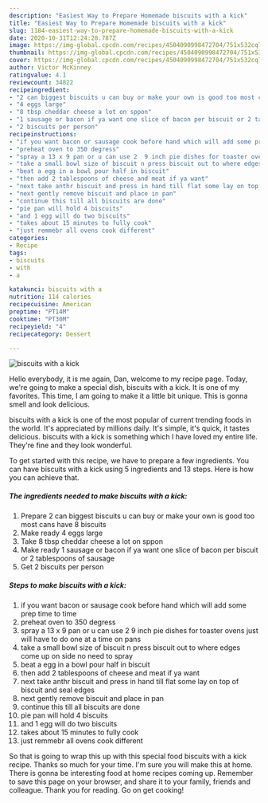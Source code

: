 ```yaml
---
description: "Easiest Way to Prepare Homemade biscuits with a kick"
title: "Easiest Way to Prepare Homemade biscuits with a kick"
slug: 1184-easiest-way-to-prepare-homemade-biscuits-with-a-kick
date: 2020-10-31T12:24:28.787Z
image: https://img-global.cpcdn.com/recipes/4504090998472704/751x532cq70/biscuits-with-a-kick-recipe-main-photo.jpg
thumbnail: https://img-global.cpcdn.com/recipes/4504090998472704/751x532cq70/biscuits-with-a-kick-recipe-main-photo.jpg
cover: https://img-global.cpcdn.com/recipes/4504090998472704/751x532cq70/biscuits-with-a-kick-recipe-main-photo.jpg
author: Victor McKinney
ratingvalue: 4.1
reviewcount: 34822
recipeingredient:
- "2 can biggest biscuits u can buy or make your own is good too most cans have 8 biscuits"
- "4 eggs large"
- "8 tbsp cheddar cheese a lot on sppon"
- "1 sausage or bacon if ya want one slice of bacon per biscuit or 2 tablespoons of sausage"
- "2 biscuits per person"
recipeinstructions:
- "if you want bacon or sausage cook before hand which will add some prep time to time"
- "preheat oven to 350 degress"
- "spray a 13 x 9 pan or u can use 2  9 inch pie dishes for toaster ovens just will have to do one at a time on pans"
- "take a small bowl size of biscuit n press biscuit out to where edges come up on side no need to spray"
- "beat a egg in a bowl pour half in biscuit"
- "then add 2 tablespoons of cheese and meat if ya want"
- "next take anthr biscuit and press in hand till flat some lay on top of biscuit and seal edges"
- "next gently remove biscuit and place in pan"
- "continue this till all biscuits are done"
- "pie pan will hold 4 biscuits"
- "and 1 egg will do two biscuits"
- "takes about 15 minutes to fully cook"
- "just remmebr all ovens cook different"
categories:
- Recipe
tags:
- biscuits
- with
- a

katakunci: biscuits with a 
nutrition: 114 calories
recipecuisine: American
preptime: "PT14M"
cooktime: "PT30M"
recipeyield: "4"
recipecategory: Dessert

---
```



![biscuits with a kick](https://img-global.cpcdn.com/recipes/4504090998472704/751x532cq70/biscuits-with-a-kick-recipe-main-photo.jpg)

Hello everybody, it is me again, Dan, welcome to my recipe page. Today, we're going to make a special dish, biscuits with a kick. It is one of my favorites. This time, I am going to make it a little bit unique. This is gonna smell and look delicious.

biscuits with a kick is one of the most popular of current trending foods in the world. It's appreciated by millions daily. It's simple, it's quick, it tastes delicious. biscuits with a kick is something which I have loved my entire life. They're fine and they look wonderful.




To get started with this recipe, we have to prepare a few ingredients. You can have biscuits with a kick using 5 ingredients and 13 steps. Here is how you can achieve that.

<!--inarticleads1-->

##### The ingredients needed to make biscuits with a kick:

1. Prepare 2 can biggest biscuits u can buy or make your own is good too most cans have 8 biscuits
1. Make ready 4 eggs large
1. Take 8 tbsp cheddar cheese a lot on sppon
1. Make ready 1 sausage or bacon if ya want one slice of bacon per biscuit or 2 tablespoons of sausage
1. Get 2 biscuits per person




<!--inarticleads2-->

##### Steps to make biscuits with a kick:

1. if you want bacon or sausage cook before hand which will add some prep time to time
1. preheat oven to 350 degress
1. spray a 13 x 9 pan or u can use 2  9 inch pie dishes for toaster ovens just will have to do one at a time on pans
1. take a small bowl size of biscuit n press biscuit out to where edges come up on side no need to spray
1. beat a egg in a bowl pour half in biscuit
1. then add 2 tablespoons of cheese and meat if ya want
1. next take anthr biscuit and press in hand till flat some lay on top of biscuit and seal edges
1. next gently remove biscuit and place in pan
1. continue this till all biscuits are done
1. pie pan will hold 4 biscuits
1. and 1 egg will do two biscuits
1. takes about 15 minutes to fully cook
1. just remmebr all ovens cook different




So that is going to wrap this up with this special food biscuits with a kick recipe. Thanks so much for your time. I'm sure you will make this at home. There is gonna be interesting food at home recipes coming up. Remember to save this page on your browser, and share it to your family, friends and colleague. Thank you for reading. Go on get cooking!
